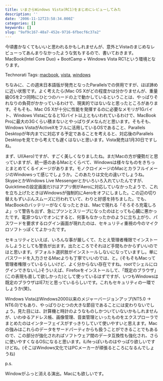 ```yaml
---
title: いまさらWindows Vista(RC1)をまじめにレビューしてみた
description: ''
date: '2006-11-12T23:58:34.000Z'
categories: []
keywords: []
slug: "9af9c167-48a7-452e-9716-6fbecf6c37a2"
---
```

今頃書かなくてもいいと思われるかもしれませんが、意外とVistaのまじめなレビューってあんまりなかったような気もするので、書いておきます。MacBook(Intel Core Duo) + BootCamp + Windows Vista RC1という環境となります。

Technorati Tags: [macbook](http://www.technorati.com/tag/macbook), [vista](http://www.technorati.com/tag/vista), [windows](http://www.technorati.com/tag/windows)

ちなみに、この週末日本語版が発売となったParallelsでの併用ですが、ほぼ諦めに近い状態です。よく考えたら(Mac OS Xがどの程度かは分かりませんが、重量級OSを2つ同時にひとつのハードの上で動かしているということは、やっぱりそれなりの負荷がかかっているわけで、現実的ではないなと思ったところがあります。そもそも、Mac OS Xが十分に性能を発揮するのに必要なメモリが1Gバイト、Windows VIstaになると1Gバイト以上ともいわれているわけで、MacBook Proに最大の3Gくらい積まないとやっぱりダメなんだと思います。そもそも、Windows VistaがActiveXをフルに活用しているOSであること、Parallels Desktopが年内までに対応する予定であることを考えると、対応後のParallels Desktopを見てから考えても遅くはないと思います。Vista発売は1月30日ですしね。

まず、UI(Aero)ですが、すごく美しくなりましたね。まだMacの方が優勢だと思っていますが、統一感のあるMacとくらべて、Windowsは様々なものをきちっとまとめてくるイメージがあります。モノクロイメージのMacとカラフルイメージのWindowsって感じでしょうか。このあたりは文化の違いでしょうね。SkypeとかWindows Live Messengerとかいろいろ入れていたんですが、Quicktimeの設定画面だけはアプリ側がAeroに対応していなかったようで、これを立ち上げたときはWindowsが強制的にAeroをオフにしました。この辺の切り替えもずいぶんスムーズに行われていて、わりと好感を持ちました。でも、MacBookのバッテリーがなくなったときは、Macで現れる「そろそろ充電しろよ」って警告も出ず、急にプツンとスリープになったのはとっても心臓に悪かったです。電源つないでオンにすると、何事もなかったかのように立ち上がり、パスワードを要求するログイン画面が現れたのは、セキュリティ重視の今のマイクロソフトっぽくてよかったです。

セキュリティといえば、いろんな事が厳しくて、たとえ管理者権限でインストールしようとしても警告が出ます。出たところでそれほど手間もかからずいいのではと思います。デフォルト選択肢がインストールしないになっていますし。単にパスワードを入力させるMacよりも丁寧でいいのでは、と。(そもそもMacって管理者権限っているらしいけど、よく分からない存在ですね。rootでシェルにログインできないし)そういえば、Firefoxをインストールして、「既定のブラウザ」(この表現も直して欲しかった)として使っているはずですが、いつもWindowsは既定のブラウザはIE7だと思っているらしいです。これもセキュリティの一環でしょうか(笑)。

Windows VistaはWindows2000以来のメジャーバージョンアップ(NT5.0 → NT6.0)でもあり、やっぱりひとつの大きな節目であることには変わりないでしょう。見た目には、計算機と時計のようなものしかついていないかもしれませんが、いわゆるアドレス帳、画像管理、音楽管理といったものをエクスプローラでまとめたのはインターフェイスがすっきりしていて使いやすいと思えます。Macの強みはこれらのデータをサードパーティからも扱うことができることでもあるので、この部分が強化されればソフトウェア間のデータ互換性も強化され、さらに使いやすくなるOSになると思います。iLifeっぽいものはやっぱり欲しいですけどね。(そこはWindows文化ではPCメーカーが頑張るところになるんでしょうね)

p.s.  
  
Windowがふっと消える演出。Macにも欲しいです。